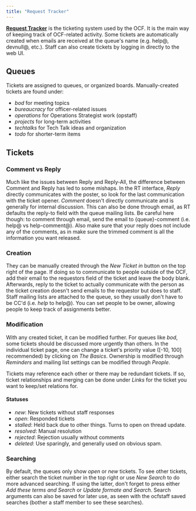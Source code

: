 ```yaml
---
title: "Request Tracker"
---
```


[**Request Tracker**](https://rt.ocf.berkeley.edu/) is the ticketing system
used by the OCF. It is the main way of keeping track of OCF-related activity.
Some tickets are automatically created when emails are received at the queue's
name (e.g. help@, devnull@, etc.). Staff can also create tickets by logging in
directly to the web UI.

## Queues
Tickets are assigned to queues, or organized boards. Manually-created
tickets are found under:
- *bod* for meeting topics
- *bureaucracy* for officer-related issues
- *operations* for Operations Strategist work (opstaff)
- *projects* for long-term activities
- *techtalks* for Tech Talk ideas and organization
- *todo* for shorter-term items

## Tickets
### Comment vs Reply
Much like the issues between Reply and Reply-All, the difference between Comment and Reply has led
to some mishaps. In the RT interface, *Reply* directly communicates with the poster, so look for the
last communication with the ticket opener. *Comment* doesn't directly communicate and is generally for
internal discussion. This can also be done through email, as RT defaults the reply-to field with the
queue mailing lists. Be careful here though: to comment through email, send the email to {queue}-comment
(i.e. help@ vs help-comment@). Also make sure that your reply does not include any of the comments, as in
make sure the trimmed comment is all the information you want released.

### Creation
They can be manually created through the *New Ticket in* button on the top right of the page. If doing
so to communicate to people outside of the OCF, add their email to the requestors field of the ticket and
leave the body blank. Afterwards, reply to the ticket to actually communicate with the person as the ticket
creation doesn't send emails to the requestor but does to staff.
Staff mailing lists are attached to the queue, so they usually don't have to be CC'd (i.e. *help* to help@).
You can set people to be owner, allowing people to keep track of assignments better.

### Modification
With any created ticket, it can be modified further. For queues like *bod*, some tickets should be discussed
more urgently than others. In the individual ticket page, one can change a ticket's priority value ([-10, 100]
recommended) by clicking on *The Basics*. Ownership is modified through *Reminders* and mailing list settings
can be modified through *People*.

Tickets may reference each other or there may be redundant tickets. If so, ticket relationships and merging
can be done under *Links* for the ticket you want to keep/set relations for.

#### Statuses
- *new*: New tickets without staff responses
- *open*: Responded tickets
- *stalled*: Held back due to other things. Turns to open on thread update.
- *resolved*: Manual resolution
- *rejected*: Rejection usually without comments
- *deleted*: Use sparingly, and generally used on obvious spam.

### Searching
By default, the queues only show *open* or *new* tickets. To see other tickets, either search the ticket number in the
top right or use *New Search* to do more advanced searching. If using the latter, don't forget to press either *Add these
terms and Search* or *Update formate and Search*. Search arguments can also be saved for later use, as seen with the
ocfstaff saved searches (bother a staff member to see these searches).
